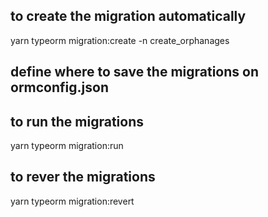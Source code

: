 ## to create the migration automatically

yarn typeorm migration:create -n create_orphanages

## define where to save the migrations on ormconfig.json

## to run the migrations

yarn typeorm migration:run

## to rever the migrations

yarn typeorm migration:revert
